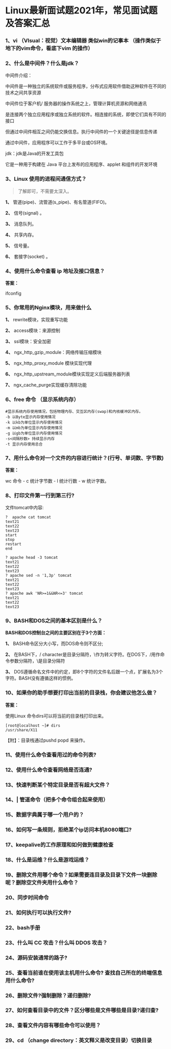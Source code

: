 # Linux最新面试题2021年，常见面试题及答案汇总

### 1、vi （VIsual：视觉）文本编辑器 类似win的记事本 （操作类似于地下的vim命令，看底下vim 的操作）


### 2、什么是中间件？什么是jdk？

中间件介绍：

中间件是一种独立的系统软件或服务程序，分布式应用软件借助这种软件在不同的技术之间共享资源

中间件位于客户机/ 服务器的操作系统之上，管理计算机资源和网络通讯

是连接两个独立应用程序或独立系统的软件。相连接的系统，即使它们具有不同的接口

但通过中间件相互之间仍能交换信息。执行中间件的一个关键途径是信息传递

通过中间件，应用程序可以工作于多平台或OS环境。

jdk：jdk是Java的开发工具包

它是一种用于构建在 Java 平台上发布的应用程序、applet 和组件的开发环境


### 3、Linux 使用的进程间通信方式？

> 了解即可，不需要太深入。


**1、** 管道(pipe)、流管道(s_pipe)、有名管道(FIFO)。

**2、** 信号(signal) 。

**3、** 消息队列。

**4、** 共享内存。

**5、** 信号量。

**6、** 套接字(socket) 。


### 4、使用什么命令查看 ip 地址及接口信息？

**答案：**

ifconfig


### 5、你常用的Nginx模块，用来做什么

**1、** rewrite模块，实现重写功能

**2、** access模块：来源控制

**3、** ssl模块：安全加密

**4、** ngx_http_gzip_module：网络传输压缩模块

**5、** ngx_http_proxy_module 模块实现代理

**6、** ngx_http_upstream_module模块实现定义后端服务器列表

**7、** ngx_cache_purge实现缓存清除功能


### 6、free 命令 （显示系统内存）

```
#显示系统内存使用情况，包括物理内存、交互区内存(swap)和内核缓冲区内存。
-b 以Byte显示内存使用情况
-k 以kb为单位显示内存使用情况
-m 以mb为单位显示内存使用情况
-g 以gb为单位显示内存使用情况
-s<间隔秒数> 持续显示内存
-t 显示内存使用总合
```


### 7、用什么命令对一个文件的内容进行统计？(行号、单词数、字节数)

**答案：**

wc 命令 - c 统计字节数 - l 统计行数 - w 统计字数。


### 8、打印文件第一行到第三行?

文件tomcat中内容:

```
?  apache cat tomcat
text21
text22
text23
start
stop
restart
end
```

```
? apache head -3 tomcat
text21
text22
text23
? apache sed -n '1,3p' tomcat
text21
text22
text23
? apache awk 'NR>=1&&NR<=3' tomcat
text21
text22
text23
```


### 9、BASH和DOS之间的基本区别是什么？

**BASH和DOS控制台之间的主要区别在于3个方面：**

**1、** BASH命令区分大小写，而DOS命令则不区分;

**2、** 在BASH下，/ character是目录分隔符，\作为转义字符。在DOS下，/用作命令参数分隔符，\是目录分隔符

**3、** DOS遵循命名文件中的约定，即8个字符的文件名后跟一个点，扩展名为3个字符。BASH没有遵循这样的惯例。


### 10、如果你的助手想要打印出当前的目录栈，你会建议他怎么做？

**答案：**

使用Linux 命令dirs可以将当前的目录栈打印出来。

```
[root@localhost ~]# dirs
/usr/share/X11
```

【附】：目录栈通过pushd popd 来操作。


### 11、使用什么命令查看用过的命令列表?
### 12、使用什么命令查看网络是否连通?
### 13、快速判断某个特定目录是否有超大文件？
### 14、| 管道命令（把多个命令组合起来使用）
### 15、数据字典属于哪一个用户的？
### 16、如何写一条规则，拒绝某个ip访问本机8080端口?
### 17、keepalive的工作原理和如何做到健康检查
### 18、什么是运维？什么是游戏运维？
### 19、删除文件用哪个命令？如果需要连目录及目录下文件一块删除呢？删除空文件夹用什么命令？
### 20、同步时间命令
### 21、如何执行可以执行文件?
### 22、bash手册
### 23、什么叫 CC 攻击？什么叫 DDOS 攻击？
### 24、源码安装通常的路子?
### 25、查看当前谁在使用该主机用什么命令? 查找自己所在的终端信息用什么命令?
### 26、删除文件?强制删除？递归删除?
### 27、如何查看目录中的文件？区分哪些是文件哪些是目录?递归查?
### 28、查看文件内容有哪些命令可以使用？
### 29、cd （change directory：英文释义是改变目录）切换目录





